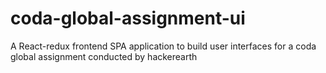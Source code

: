 # coda-global-assignment-ui
A React-redux frontend SPA application to build user interfaces for a coda global assignment conducted by hackerearth
